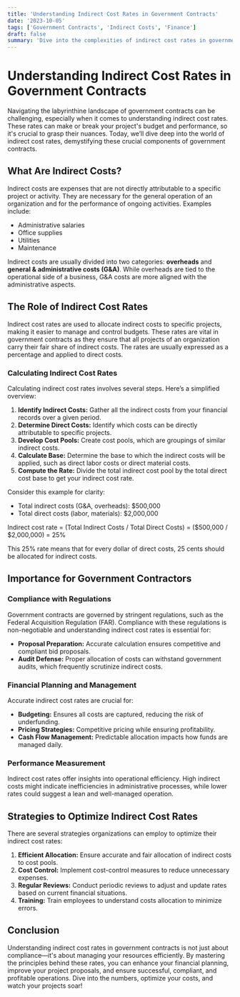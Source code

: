 ```yaml
---
title: 'Understanding Indirect Cost Rates in Government Contracts'
date: '2023-10-05'
tags: ['Government Contracts', 'Indirect Costs', 'Finance']
draft: false
summary: 'Dive into the complexities of indirect cost rates in government contracts and learn how they can impact your project’s budget and performance.'
---
```


# Understanding Indirect Cost Rates in Government Contracts

Navigating the labyrinthine landscape of government contracts can be challenging, especially when it comes to understanding indirect cost rates. These rates can make or break your project's budget and performance, so it's crucial to grasp their nuances. Today, we’ll dive deep into the world of indirect cost rates, demystifying these crucial components of government contracts.

## What Are Indirect Costs?

Indirect costs are expenses that are not directly attributable to a specific project or activity. They are necessary for the general operation of an organization and for the performance of ongoing activities. Examples include:

- Administrative salaries
- Office supplies
- Utilities
- Maintenance

Indirect costs are usually divided into two categories: **overheads** and **general & administrative costs (G&A)**. While overheads are tied to the operational side of a business, G&A costs are more aligned with the administrative aspects.

## The Role of Indirect Cost Rates

Indirect cost rates are used to allocate indirect costs to specific projects, making it easier to manage and control budgets. These rates are vital in government contracts as they ensure that all projects of an organization carry their fair share of indirect costs. The rates are usually expressed as a percentage and applied to direct costs.

### Calculating Indirect Cost Rates

Calculating indirect cost rates involves several steps. Here’s a simplified overview:

1. **Identify Indirect Costs:** Gather all the indirect costs from your financial records over a given period.
2. **Determine Direct Costs:** Identify which costs can be directly attributable to specific projects.
3. **Develop Cost Pools:** Create cost pools, which are groupings of similar indirect costs.
4. **Calculate Base:** Determine the base to which the indirect costs will be applied, such as direct labor costs or direct material costs.
5. **Compute the Rate:** Divide the total indirect cost pool by the total direct cost base to get your indirect cost rate.

Consider this example for clarity:

- Total indirect costs (G&A, overheads): $500,000
- Total direct costs (labor, materials): $2,000,000

Indirect cost rate = (Total Indirect Costs / Total Direct Costs)
                   = ($500,000 / $2,000,000)
                   = 25%

This 25% rate means that for every dollar of direct costs, 25 cents should be allocated for indirect costs.

## Importance for Government Contractors

### Compliance with Regulations

Government contracts are governed by stringent regulations, such as the Federal Acquisition Regulation (FAR). Compliance with these regulations is non-negotiable and understanding indirect cost rates is essential for:

- **Proposal Preparation:** Accurate calculation ensures competitive and compliant bid proposals.
- **Audit Defense:** Proper allocation of costs can withstand government audits, which frequently scrutinize indirect costs.

### Financial Planning and Management

Accurate indirect cost rates are crucial for:

- **Budgeting:** Ensures all costs are captured, reducing the risk of underfunding.
- **Pricing Strategies:** Competitive pricing while ensuring profitability.
- **Cash Flow Management:** Predictable allocation impacts how funds are managed daily.

### Performance Measurement

Indirect cost rates offer insights into operational efficiency. High indirect costs might indicate inefficiencies in administrative processes, while lower rates could suggest a lean and well-managed operation.

## Strategies to Optimize Indirect Cost Rates

There are several strategies organizations can employ to optimize their indirect cost rates:

1. **Efficient Allocation:** Ensure accurate and fair allocation of indirect costs to cost pools.
2. **Cost Control:** Implement cost-control measures to reduce unnecessary expenses.
3. **Regular Reviews:** Conduct periodic reviews to adjust and update rates based on current financial situations.
4. **Training:** Train employees to understand costs allocation to minimize errors.

## Conclusion

Understanding indirect cost rates in government contracts is not just about compliance—it's about managing your resources efficiently. By mastering the principles behind these rates, you can enhance your financial planning, improve your project proposals, and ensure successful, compliant, and profitable operations. Dive into the numbers, optimize your costs, and watch your projects soar!